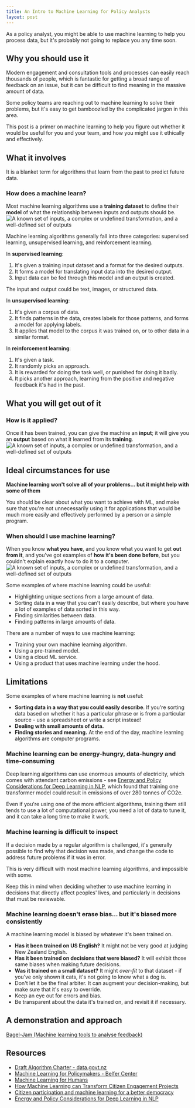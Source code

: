 ```yaml
---
title: An Intro to Machine Learning for Policy Analysts
layout: post
---
```


<p class="t-intro">
As a policy analyst, you might be able to use machine learning to help you process
data, but it's probably not going to replace you any time soon.
</p>

## Why you should use it

Modern engagement and consultation tools and processes can easily reach thousands
of people, which is fantastic for getting a broad range of feedback on an issue,
but it can be difficult to find meaning in the massive amount of data.

Some policy teams are reaching out to machine learning to solve their problems, but
it's easy to get bamboozled by the complicated jargon in this area.

This post is a primer on machine learning to help you figure out whether it would
be useful for you and your team, and how you might use it ethically and effectively.

## What it involves

It is a blanket term for algorithms that learn from the past to predict future data.

<div class="c-explanation">
  <h3 class="c-explanation__heading">
    How does a machine learn?
  </h3>
  <div class="c-explanation__caption">
    Most machine learning algorithms use a <strong>training dataset</strong> to
    define their <strong>model</strong> of what the relationship between inputs
    and outputs should be.
  </div>

  <div class="c-explanation__image">
    <img src="{{site.baseurl}}/assets/img/training.gif" alt="A known set of
    inputs, a complex or undefined transformation, and a well-defined set of
    outputs">
  </div>
</div>

Machine learning algorithms generally fall into three categories: supervised
learning, unsupervised learning, and reinforcement learning.

In **supervised learning**:

1. It's given a training input dataset and a format for the desired outputs.
2. It forms a model for translating input data into the desired output.
3. Input data can be fed through this model and an output is created.

The input and output could be text, images, or structured data.

In **unsupervised learning**:

1. It's given a corpus of data.
2. It finds patterns in the data, creates labels for those patterns, and forms a model for applying labels.
3. It applies that model to the corpus it was trained on, or to other data in a similar format.

In **reinforcement learning**:

1. It's given a task.
2. It randomly picks an approach.
3. It is rewarded for doing the task well, or punished for doing it badly.
4. It picks another approach, learning from the positive and negative feedback
   it's had in the past.

## What you will get out of it

<div class="c-explanation">
  <h3 class="c-explanation__heading">
    How is it applied?
  </h3>
  <div class="c-explanation__caption">
    Once it has been trained, you can give the machine an <strong>input</strong>;
    it will give you an <strong>output</strong> based on what it learned from its
    <strong>training</strong>.
  </div>

  <div class="c-explanation__image">
    <img
    src="{{site.baseurl}}/assets/img/applying-model.gif" alt="A known set of
    inputs, a complex or undefined transformation, and a well-defined set of
    outputs">
  </div>
</div>

## Ideal circumstances for use

**Machine learning won't solve all of your problems... but it might help with
some of them**

You should be clear about what you want to achieve with ML, and make sure that
you're not unnecessarily using it for applications that would be much more
easily and effectively performed by a person or a simple program.

<div class="c-explanation">
  <h3 class="c-explanation__heading">
    When should I use machine learning?
  </h3>
  <div class="c-explanation__caption">
    When you know <strong>what you have</strong>, and you know what you want
    to get <strong>out from it</strong>, and you've got examples of
    <strong>how it's been done before</strong>, but you couldn't explain
    exactly how to do it to a computer.
  </div>

  <div class="c-explanation__image">
    <img src="{{site.baseurl}}/assets/img/input-output.gif" alt="A known set
    of inputs, a complex or undefined transformation, and a well-defined set
    of outputs">
  </div>
</div>

Some examples of where machine learning could be useful:

- Highlighting unique sections from a large amount of data.
- Sorting data in a way that you can't easily describe, but where you have a
  lot of examples of data sorted in this way.
- Finding similarities between data.
- Finding patterns in large amounts of data.

There are a number of ways to use machine learning:

- Training your own machine learning algorithm.
- Using a pre-trained model.
- Using a cloud ML service.
- Using a product that uses machine learning under the hood.

## Limitations

Some examples of where machine learning is **not** useful:

- **Sorting data in a way that you could easily describe**. If you're sorting
  data based on whether it has a particular phrase or is from a particular
  source - use a spreadsheet or write a script instead!
- **Dealing with small amounts of data.**
- **Finding stories and meaning.** At the end of the day, machine learning
  algorithms are computer programs.

### Machine learning can be energy-hungry, data-hungry and time-consuming

Deep learning algorithms can use enormous amounts of electricity, which comes
with attendant carbon emissions - see [Energy and Policy Considerations for Deep Learning in NLP](https://arxiv.org/pdf/1906.02243.pdf), which found that training one transformer model could result in emissions of
over 280 tonnes of CO2e.

Even if you're using one of the more efficient algorithms, training them still
tends to use a lot of computational power, you need a lot of data to tune it,
and it can take a long time to make it work.

### Machine learning is difficult to inspect

If a decision made by a regular algorithm is challenged, it's generally possible
to find why that decision was made, and change the code to address
future problems if it was in error.

This is very difficult with most machine learning algorithms, and impossible
with some.

Keep this in mind when deciding whether to use machine learning in decisions
that directly affect peoples' lives, and particularly in decisions that must be
reviewable.

### Machine learning doesn't erase bias... but it's biased more consistently

A machine learning model is biased by whatever it's been trained on.

  - **Has it been trained on US English?** It might not be very good at judging
    New Zealand English.
  - **Has it been trained on decisions that were biased?** It will exhibit those
    same biases when making future decisions.
  - **Was it trained on a small dataset?** It might *over-fit* to that dataset -
    if you've only shown it cats, it's not going to know what a dog is.
  - Don't let it be the final arbiter. It can augment your decision-making, but
    make sure that it's easy to override.
  - Keep an eye out for errors and bias.
  - Be transparent about the data it's trained on, and revisit it if necessary.


## A demonstration and approach

[Bagel-Jam (Machine learning tools to analyse feedback)](https://github.com/ServiceInnovationLab/bagel-jam)

## Resources

- [Draft Algorithm Charter - data.govt.nz](https://data.govt.nz/use-data/analyse-data/government-algorithm-transparency-and-accountability/draft-algorithm-charter/)
- [Machine Learning for Policymakers - Belfer Center](https://www.belfercenter.org/sites/default/files/files/publication/MachineLearningforPolicymakers.pdf)
- [Machine Learning for Humans](https://medium.com/machine-learning-for-humans/why-machine-learning-matters-6164faf1df12)
- [How Machine Learning can Transform Citizen Engagement Projects](https://www.citizenlab.co/blog/product-update/natural-language-processing-at-citizenlab-how-machine-learning-can-transform-citizen-engagement-projects/)
- [Citizen participation and machine learning for a better democracy](https://www.turing.ac.uk/research/research-projects/citizen-participation-and-machine-learning-better-democracy)
- [Energy and Policy Considerations for Deep Learning in NLP](https://arxiv.org/pdf/1906.02243.pdf)
